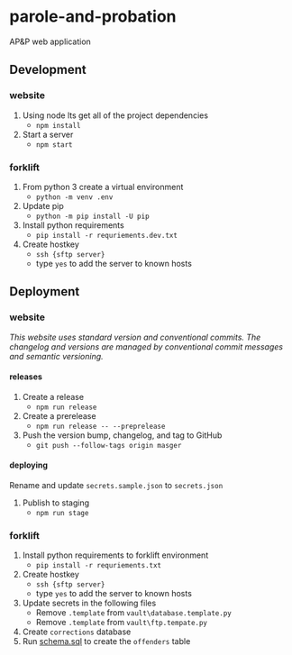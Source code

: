 # parole-and-probation

AP&amp;P web application

## Development

### website

1. Using node lts get all of the project dependencies
   - `npm install`
1. Start a server
   - `npm start`

### forklift

1. From python 3 create a virtual environment
   - `python -m venv .env`
1. Update pip
   - `python -m pip install -U pip`
1. Install python requirements
   - `pip install -r requriements.dev.txt`
1. Create hostkey
   - `ssh {sftp server}`
   - type `yes` to add the server to known hosts

## Deployment

### website

_This website uses standard version and conventional commits. The changelog and versions are managed by conventional commit messages and semantic versioning._

#### releases

1. Create a release
   - `npm run release`
1. Create a prerelease
   - `npm run release -- --preprelease`
1. Push the version bump, changelog, and tag to GitHub
   - `git push --follow-tags origin masger`

#### deploying

Rename and update `secrets.sample.json` to `secrets.json`

1. Publish to staging
   - `npm run stage`

### forklift

1. Install python requirements to forklift environment
   - `pip install -r requriements.txt`
1. Create hostkey
   - `ssh {sftp server}`
   - type `yes` to add the server to known hosts
1. Update secrets in the following files
   - Remove `.template` from `vault\database.template.py`
   - Remove `.template` from `vault\ftp.tempate.py`
1. Create `corrections` database
1. Run [schema.sql](/scripts/schema.sql) to create the `offenders` table
